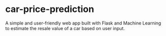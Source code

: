 # car-price-prediction
A simple and user-friendly web app built with Flask and Machine Learning to estimate the resale value of a car based on user input.
